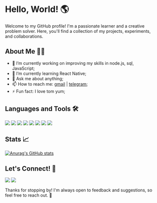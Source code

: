 # Hello, World! 🌎

Welcome to my GitHub profile! I'm a passionate learner and a creative problem solver. Here, you'll find a collection of my projects, experiments, and collaborations.

## About Me 👩‍💻

- 🔭 I’m currently working on improving my skills in node.js, sql, JavaScript;
- 🌱 I’m currently learning React Native;
- 💬 Ask me about anything;
- 📫 How to reach me: [gmail](mailto:[gaponenko800@gmail.com]) | [telegram](https://t.me/cloverfield11);
- ⚡ Fun fact: I love tom yum;

## Languages and Tools 🛠️

<p>
  <img src="https://img.shields.io/badge/-HTML5-%23E44D27?style=flat-square&logo=html5&logoColor=white" />
  <img src="https://img.shields.io/badge/-CSS3-%231572B6?style=flat-square&logo=css3&logoColor=white" />
  <img src="https://img.shields.io/badge/-JavaScript-%23F7DF1C?style=flat-square&logo=javascript&logoColor=black" />
  <img src="https://img.shields.io/badge/-Node.js-%23339933?style=flat-square&logo=node.js&logoColor=white" />
  <img src="https://img.shields.io/badge/-React_Native-%2361DAFB?style=flat-square&logo=react&logoColor=black" />
  <img src="https://img.shields.io/badge/-Express.js-%23404d59?style=flat-square&logo=express&logoColor=white" />
  <img src="https://img.shields.io/badge/-jQuery-%230769AD?style=flat-square&logo=jquery&logoColor=white" />
  <img src="https://img.shields.io/badge/-MySQL-%2300f?style=flat-square&logo=mysql&logoColor=white" />
</p>

## Stats 📈

[![Anurag's GitHub stats](https://github-readme-stats.vercel.app/api?username=cloverfield11&show_icons=true&theme=radical)](https://github.com/anuraghazra/github-readme-stats)

## Let's Connect! 🤝

<p>
  <a href="https://www.linkedin.com/in/cloverfield11/"><img src="https://img.shields.io/badge/-LinkedIn-%230077B5?style=flat-square&logo=linkedin&logoColor=white" /></a>
  <a href="https://twitter.com/cloverfield11"><img src="https://img.shields.io/badge/-Twitter-%231DA1F2?style=flat-square&logo=twitter&logoColor=white" /></a>
</p>

Thanks for stopping by! I'm always open to feedback and suggestions, so feel free to reach out. 🎉
